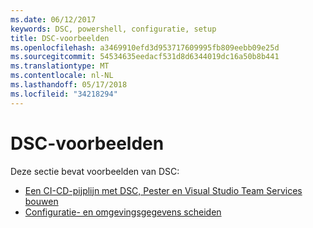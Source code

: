 ```yaml
---
ms.date: 06/12/2017
keywords: DSC, powershell, configuratie, setup
title: DSC-voorbeelden
ms.openlocfilehash: a3469910efd3d953717609995fb809eebb09e25d
ms.sourcegitcommit: 54534635eedacf531d8d6344019dc16a50b8b441
ms.translationtype: MT
ms.contentlocale: nl-NL
ms.lasthandoff: 05/17/2018
ms.locfileid: "34218294"
---
```

# <a name="dsc-examples"></a>DSC-voorbeelden

Deze sectie bevat voorbeelden van DSC:

- [Een CI-CD-pijplijn met DSC, Pester en Visual Studio Team Services bouwen](dscCiCd.md)
- [Configuratie- en omgevingsgegevens scheiden](separatingEnvData.md)